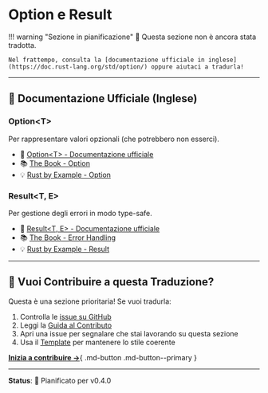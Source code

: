 # Option e Result

!!! warning "Sezione in pianificazione"
    📅 Questa sezione non è ancora stata tradotta.

    Nel frattempo, consulta la [documentazione ufficiale in inglese](https://doc.rust-lang.org/std/option/) oppure aiutaci a tradurla!

---

## 🔗 Documentazione Ufficiale (Inglese)

### Option\<T\>

Per rappresentare valori opzionali (che potrebbero non esserci).

- 📖 [Option\<T\> - Documentazione ufficiale](https://doc.rust-lang.org/std/option/)
- 📚 [The Book - Option](https://doc.rust-lang.org/book/ch06-01-defining-an-enum.html#the-option-enum-and-its-advantages-over-null-values)
- 💡 [Rust by Example - Option](https://doc.rust-lang.org/rust-by-example/std/option.html)

### Result\<T, E\>

Per gestione degli errori in modo type-safe.

- 📖 [Result\<T, E\> - Documentazione ufficiale](https://doc.rust-lang.org/std/result/)
- 📚 [The Book - Error Handling](https://doc.rust-lang.org/book/ch09-00-error-handling.html)
- 💡 [Rust by Example - Result](https://doc.rust-lang.org/rust-by-example/std/result.html)

---

## 🤝 Vuoi Contribuire a questa Traduzione?

Questa è una sezione prioritaria! Se vuoi tradurla:

1. Controlla le [issue su GitHub](https://github.com/rust-ita/rust-docs-it/issues)
2. Leggi la [Guida al Contributo](../../CONTRIBUTING.md)
3. Apri una issue per segnalare che stai lavorando su questa sezione
4. Usa il [Template](../../TEMPLATE.md) per mantenere lo stile coerente

[**Inizia a contribuire →**](../../CONTRIBUTING.md){ .md-button .md-button--primary }

---

**Status**: 📅 Pianificato per v0.4.0
